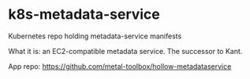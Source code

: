 # k8s-metadata-service
Kubernetes repo holding metadata-service manifests

What it is: an EC2-compatible metadata service. The successor to Kant.

App repo: https://github.com/metal-toolbox/hollow-metadataservice

